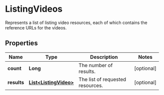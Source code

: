 

# ListingVideos

Represents a list of listing video resources, each of which contains the reference URLs for the videos.

## Properties

Name | Type | Description | Notes
------------ | ------------- | ------------- | -------------
**count** | **Long** | The number of results. |  [optional]
**results** | [**List&lt;ListingVideo&gt;**](ListingVideo.md) | The list of requested resources. |  [optional]



